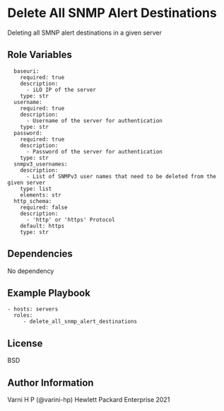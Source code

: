 Delete All SNMP Alert Destinations
=========

Deleting all SMNP alert destinations in a given server

Role Variables
--------------

```
  baseuri:
    required: true
    description:
      - iLO IP of the server
    type: str
  username:
    required: true
    description:
      - Username of the server for authentication
    type: str
  password:
    required: true
    description:
      - Password of the server for authentication
    type: str
  snmpv3_usernames:
    description:
      - List of SNMPv3 user names that need to be deleted from the given server
    type: list
    elements: str
  http_schema:
    required: false
    description:
      - 'http' or 'https' Protocol
    default: https
    type: str
```

Dependencies
------------
No dependency


Example Playbook
----------------

```
- hosts: servers
  roles:
     - delete_all_snmp_alert_destinations
```
License
-------

BSD

Author Information
------------------

Varni H P (@varini-hp) Hewlett Packard Enterprise 2021 
